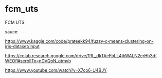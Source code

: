 # fcm_uts
FCM UTS

sauce:

https://www.kaggle.com/code/prateekk94/fuzzy-c-means-clustering-on-iris-dataset/input

https://colab.research.google.com/drive/1RL_dkTAeFbLL4ibWALN2erHh3dfWEOfl#scrollTo=nDVQoN_otmvb

https://www.youtube.com/watch?v=X7co6-U4BJY
